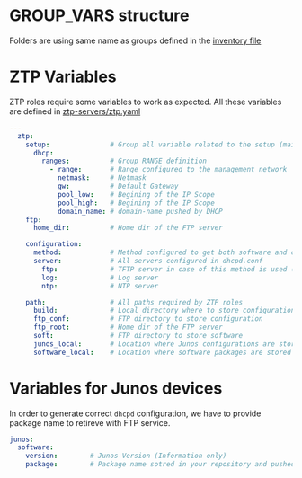 # GROUP_VARS structure

Folders are using same name as groups defined in the [inventory file](.../hosts.ini)

# ZTP Variables

ZTP roles require some variables to work as expected. All these variables are defined in [ztp-servers/ztp.yaml](ztp-servers/ztp.yaml)

```yaml
---
  ztp:
    setup:               # Group all variable related to the setup (mainly used in ztp-install-packages role)
      dhcp:
        ranges:          # Group RANGE definition
          - range:       # Range configured to the management network
            netmask:     # Netmask
            gw:          # Default Gateway
            pool_low:    # Begining of the IP Scope
            pool_high:   # Begining of the IP Scope
            domain_name: # domain-name pushed by DHCP
    ftp:
      home_dir:          # Home dir of the FTP server

    configuration:
      method:            # Method configured to get both software and configuration
      server:            # All servers configured in dhcpd.conf
        ftp:             # TFTP server in case of this method is used (must be set by any value if not used)
        log:             # Log server
        ntp:             # NTP server

    path:                # All paths required by ZTP roles
      build:             # Local directory where to store configuration file
      ftp_conf:          # FTP directory to store configuration
      ftp_root:          # Home dir of the FTP server
      soft:              # FTP directory to store software
      junos_local:       # Location where Junos configurations are stored
      software_local:    # Location where software packages are stored locally
```

# Variables for Junos devices

In order to generate correct `dhcpd` configuration, we have to provide package name to retireve with FTP service.

```yaml
junos:
  software:
    version:        # Junos Version (Information only)
    package:        # Package name sotred in your repository and pushed in your FTP
```
